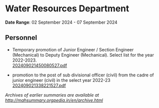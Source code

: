 # Water Resources Department

**Date Range**: 02 September 2024 - 07 September 2024


## Personnel
- Temporary promotion of Junior Engineer / Section Engineer (Mechanical)  to Deputy Engineer (Mechanical). Select list for the year 2022-2023.\
  [202409021450080527.pdf](https://gr.maharashtra.gov.in/Site/Upload/Government%20Resolutions/English/202409021450080527.pdf)

- promotion to the post of sub divisional officer (civil) from the cadre of junior engineer (civil) in the select year 2022-23\
  [202409021338221527.pdf](https://gr.maharashtra.gov.in/Site/Upload/Government%20Resolutions/English/202409021338221527...pdf)


*Archives of earlier summaries are available at http://mahsummary.orgpedia.in/en/archive.html*